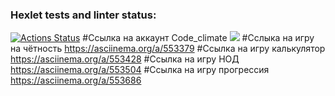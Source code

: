### Hexlet tests and linter status:
[![Actions Status](https://github.com/Niki-name/python-project-49/workflows/hexlet-check/badge.svg)](https://github.com/Niki-name/python-project-49/actions)
#Ссылка на аккаунт Code_сlimate
<a href="https://codeclimate.com/github/Niki-name/python-project-49/maintainability"><img src="https://api.codeclimate.com/v1/badges/72b95b373375ef2ff44b/maintainability" /></a>
#Сслыка на игру на чётность
https://asciinema.org/a/553379
#Ссылка на игру калькулятор
https://asciinema.org/a/553428
#Ссылка на игру НОД
https://asciinema.org/a/553504
#Ссылка на игру прогрессия
https://asciinema.org/a/553686
